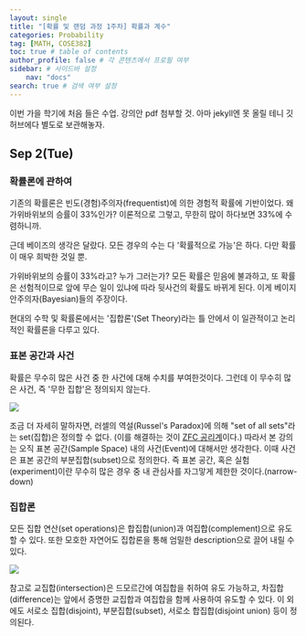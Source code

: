 ```yaml
---
layout: single
title: "[확률 및 랜덤 과정 1주차] 확률과 계수"
categories: Probability
tag: [MATH, COSE382]
toc: true # table of contents
author_profile: false # 각 콘텐츠에서 프로필 여부
sidebar: # 사이드바 설정
    nav: "docs"
search: true # 검색 여부 설정
---
```

<head>
    <!-- Latex -->
    <script src="https://cdn.mathjax.org/mathjax/latest/MathJax.js?config=TeX-AMS-MML_HTMLorMML" type="text/javascript"></script>
</head>
<style>
    .r {
        color: red;
    }
</style>

이번 가을 학기에 처음 들은 수업. 강의안 pdf 첨부할 것. 아마 jekyll엔 못 올릴 테니 깃허브에다 별도로 보관해놓자.

## Sep 2(Tue)

### 확률론에 관하여

기존의 확률론은 빈도(경험)주의자(frequentist)에 의한 경험적 확률에 기반이었다. 왜 가위바위보의 승률이 33%인가? 이론적으로 그렇고, 무한히 많이 하다보면 33%에 수렴하니까.

근데 베이즈의 생각은 달랐다. 모든 경우의 수는 다 '확률적으로 가능'은 하다. 다만 확률이 매우 희박한 것일 뿐.

가위바위보의 승률이 33%라고? 누가 그러는가? 모든 확률은 믿음에 불과하고, 또 확률은 선험적이므로 앞에 무슨 일이 있냐에 따라 뒷사건의 확률도 바뀌게 된다. 이게 베이지안주의자(Bayesian)들의 주장이다.

현대의 수학 및 확률론에서는 '집합론'(Set Theory)라는 틀 안에서 이 일관적이고 논리적인 확률론을 다루고 있다.

### 표본 공간과 사건

확률은 무수히 많은 사건 중 한 사건에 대해 수치를 부여한것이다. 그런데 이 무수히 많은 사건, 즉 '무한 집합'은 정의되지 않는다.

<img src="https://www.google.com/url?sa=i&url=https%3A%2F%2Fthehighergeometer.wordpress.com%2F2022%2F10%2F11%2Frussells-paradox-the-original-letter-to-frege%2F&psig=AOvVaw32wfNusfvt3GpwusoUqj5k&ust=1725431669960000&source=images&cd=vfe&opi=89978449&ved=0CBQQjRxqFwoTCNChjIiUpogDFQAAAAAdAAAAABAY">

조금 더 자세히 말하자면, 러셀의 역설(Russel's Paradox)에 의해 "set of all sets"라는 set(집합)은 정의할 수 없다. (이를 해결하는 것이 <a href="https://ko.wikipedia.org/wiki/%EC%B2%B4%EB%A5%B4%EB%A9%9C%EB%A1%9C-%ED%94%84%EB%A0%9D%EC%BC%88_%EC%A7%91%ED%95%A9%EB%A1%A0">ZFC 공리계</a>이다.) 따라서 본 강의는 오직 표본 공간(Sample Space) 내의 사건(Event)에 대해서만 생각한다. 이때 사건은 표본 공간의 부분집합(subset)으로 정의한다. 즉 표본 공간, 혹은 실험(experiment)이란 무수히 많은 경우 중 내 관심사를 자그맣게 제한한 것이다.(narrow-down)

### 집합론
모든 집합 연산(set operations)은 합집합(union)과 여집합(complement)으로 유도할 수 있다. 또한 모호한 자연어도 집합론을 통해 엄밀한 description으로 끌어 내릴 수 있다.

<img src="https://www.shutterstock.com/image-vector/set-operation-union-intersection-different-260nw-2464501195.jpg">

참고로 교집합(intersection)은 드모르간에 여집합을 취하여 유도 가능하고, 차집합(difference)는 앞에서 증명한 교집합과 여집합을 함께 사용하여 유도할 수 있다. 이 외에도 서로소 집합(disjoint), 부분집합(subset), 서로소 합집합(disjoint union) 등이 정의된다.





